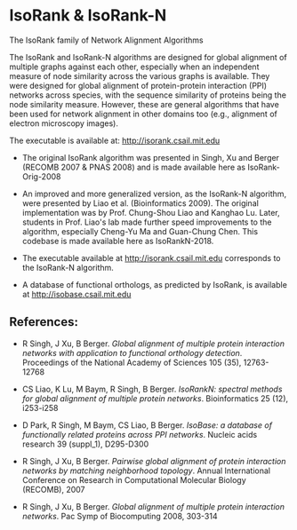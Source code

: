# IsoRank & IsoRank-N
The IsoRank family of Network Alignment Algorithms

The IsoRank and IsoRank-N algorithms are designed for global alignment of multiple graphs against each other, especially when an independent measure of node similarity across the various graphs is available. They were designed for global alignment of protein-protein interaction (PPI) networks across species, with the sequence similarity of proteins being the node similarity measure. However, these are general algorithms that have been used for network alignment in other domains too (e.g., alignment of electron microscopy images). 

The executable is available at: http://isorank.csail.mit.edu

- The original IsoRank algorithm was presented in Singh, Xu and Berger (RECOMB 2007 & PNAS 2008) and is made available here as IsoRank-Orig-2008

- An improved and more generalized version, as the IsoRank-N algorithm, were presented by Liao et al. (Bioinformatics 2009). The original implementation was by Prof. Chung-Shou Liao and Kanghao Lu. Later, students in Prof. Liao's lab made further speed improvements to the algorithm, especially Cheng-Yu Ma and Guan-Chung Chen. This codebase is made available here as IsoRankN-2018. 

- The executable available at http://isorank.csail.mit.edu corresponds to the IsoRank-N algorithm.

- A database of functional orthologs, as predicted by IsoRank, is available at http://isobase.csail.mit.edu

## References:
- R Singh, J Xu, B Berger. *Global alignment of multiple protein interaction networks with application to functional orthology detection*. Proceedings of the National Academy of Sciences 105 (35), 12763-12768

- CS Liao, K Lu, M Baym, R Singh, B Berger. *IsoRankN: spectral methods for global alignment of multiple protein networks*. Bioinformatics 25 (12), i253-i258

- D Park, R Singh, M Baym, CS Liao, B Berger. *IsoBase: a database of functionally related proteins across PPI networks*. Nucleic acids research 39 (suppl_1), D295-D300

- R Singh, J Xu, B Berger. *Pairwise global alignment of protein interaction networks by matching neighborhood topology*. Annual International Conference on Research in Computational Molecular Biology (RECOMB), 2007

- R Singh, J Xu, B Berger. *Global alignment of multiple protein interaction networks*. Pac Symp of Biocomputing 2008, 303-314

